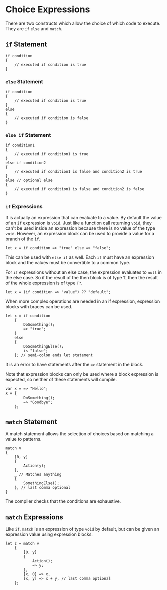 # Choice Expressions

There are two constructs which allow the choice of which code to execute.  They are `if` `else` and `match`.

## `if` Statement

	if condition
	{
		// executed if condition is true
	}

### `else` Statement

	if condition
	{
		// executed if condition is true
	}
	else
	{
		// executed if condition is false
	}

### `else if` Statement

	if condition1
	{
		// executed if condition1 is true
	}
	else if condition2
	{
		// executed if condition1 is false and condition2 is true
	}
	else // optional else
	{
		// executed if condition1 is false and condition2 is false
	}

### `if` Expressions

If is actually an expression that can evaluate to a value.  By default the value of an `if` expression is `void`.  Just like a function call returning `void`, they can't be used inside an expression because there is no value of the type `void`.  However, an expression block can be used to provide a value for a branch of the `if`.

	let x = if condition => "true" else => "false";


This can be used with `else if` as well.  Each `if` must have an expression block and the values must be convertible to a common type.

For `if` expressions without an else case, the expression evaluates to `null` in the else case.  So if the result of the then block is of type `T`, then the result of the whole expression is of type `T?`.

	let x = (if condition => "value") ?? "default";

When more complex operations are needed in an if expression, expression blocks with braces can be used.

	let x = if condition
		{
			DoSomething();
			=> "true";
		}
		else
		{
			DoSomethingElse();
			is "false";
		}; // semi-colon ends let statement

It is an error to have statements after the `=>` statement in the block.

Note that expression blocks can only be used where a block expression is expected, so neither of these statements will compile.

	var x = => "Hello";
	x = {
			DoSomething();
			=> "Goodbye";
		};

## `match` Statement

A match statement allows the selection of choices based on matching a value to patterns.

	match v
	{
		[0, y]
		{
			Action(y);
		},
		_ // Matches anything
		{
			SomethingElse();
		}, // last comma optional
	}

The compiler checks that the conditions are exhaustive.

## `match` Expressions

Like `if`, `match` is an expression of type `void` by default, but can be given an expression value using expression blocks.

	let z = match v
		{
			[0, y]
			{
				Action();
				=> y;
			},
			[x, 0] => x,
			[x, y] => x + y, // last comma optional
		};